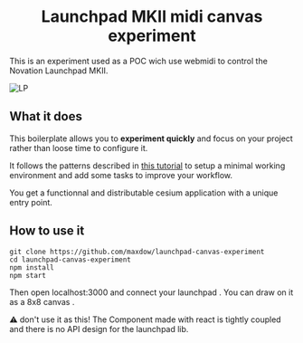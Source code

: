 <h1 align="center">Launchpad MKII midi canvas experiment</h1>

This is an experiment used as a POC wich use webmidi to control the Novation Launchpad MKII.

![LP](http://maxlab.fr/img/LP.jpg)

## What it does ##
This boilerplate allows you to **experiment quickly** and focus on your project rather than loose time to configure it.

It follows the patterns described in [this tutorial](https://cesiumjs.org/2016/01/26/Cesium-and-Webpack/#using-the-source) to setup a minimal working environment and add some tasks to improve your workflow.

You get a functionnal and distributable cesium application with a unique entry point.

## How to use it ##

```
git clone https://github.com/maxdow/launchpad-canvas-experiment
cd launchpad-canvas-experiment
npm install
npm start
```

Then open localhost:3000 and connect your launchpad . You can draw on it as a 8x8 canvas .

:warning: don't use it as this! The Component made with react is tightly coupled and there is no API design for the launchpad lib.